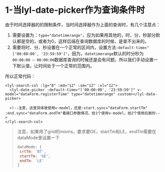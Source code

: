 # 1-当lyl-date-picker作为查询条件时

由于时间选择器的的限制条件，当时间选择器作为上面的查询时，有几个注意点：

1. 需要设置为：`type="datetimerange"`，应为如果用其他的，时，分，秒部分默认都是空的，或者为0，这样后端在查询数据库的时候，是查不出来的。
2. 需要将时、分、秒设置在一个正常的区间内，设置方法`:default-time="['00:00:00', '23:59:59']"`，因为，`datetimerange`默认的时分秒为`00:00:00 ~ 00:00:00`数据库查询的时候还是会有问题，所以我们手动设置一下默认值，让时间处于一个正常的范围内。



所以正常代码：

```vue
<lyl-search-col :lg="8" :md="12" :sm="12" :xl="12">
  <lyl-date-picker :default-time="['00:00:00', '23:59:59']" v-model="dataForm.registerTime" type="datetimerange" custom></lyl-date-picker>
  
  <!--注意，这里具体是使用v-model，还是:start.sync="dataForm.startTm" :end.sync="dataForm.endTm"看接口参数情况，给1个使用v-model，给2个使用后面的-->
</lyl-search-col>
```



>注意，如果用了grid的mixins，要求要GE，startTm和LE，endTm需要在dataMode里设置一下
>
>```js
>dataMode: {
>  crtTm: 'BT',
>  startTm: 'GE',
>  endTm: 'LE'
>}
>```

